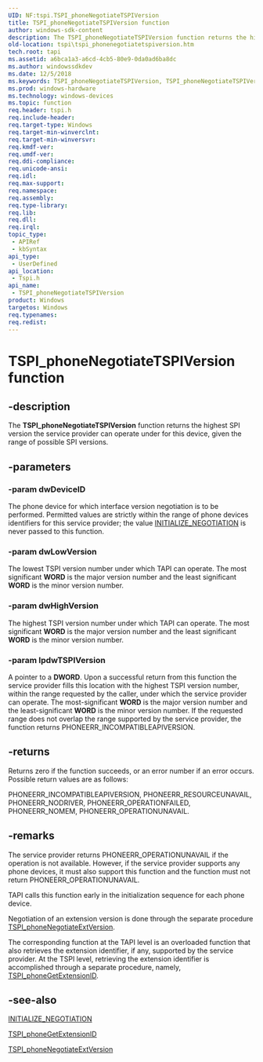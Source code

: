 ```yaml
---
UID: NF:tspi.TSPI_phoneNegotiateTSPIVersion
title: TSPI_phoneNegotiateTSPIVersion function
author: windows-sdk-content
description: The TSPI_phoneNegotiateTSPIVersion function returns the highest SPI version the service provider can operate under for this device, given the range of possible SPI versions.
old-location: tspi\tspi_phonenegotiatetspiversion.htm
tech.root: tapi
ms.assetid: a6bca1a3-a6cd-4cb5-80e9-0da0ad6ba8dc
ms.author: windowssdkdev
ms.date: 12/5/2018
ms.keywords: TSPI_phoneNegotiateTSPIVersion, TSPI_phoneNegotiateTSPIVersion function [TAPI 2.2], _tspi_tspi_phonenegotiatetspiversion, tspi.tspi_phonenegotiatetspiversion, tspi/TSPI_phoneNegotiateTSPIVersion
ms.prod: windows-hardware
ms.technology: windows-devices
ms.topic: function
req.header: tspi.h
req.include-header: 
req.target-type: Windows
req.target-min-winverclnt: 
req.target-min-winversvr: 
req.kmdf-ver: 
req.umdf-ver: 
req.ddi-compliance: 
req.unicode-ansi: 
req.idl: 
req.max-support: 
req.namespace: 
req.assembly: 
req.type-library: 
req.lib: 
req.dll: 
req.irql: 
topic_type:
 - APIRef
 - kbSyntax
api_type:
 - UserDefined
api_location:
 - Tspi.h
api_name:
 - TSPI_phoneNegotiateTSPIVersion
product: Windows
targetos: Windows
req.typenames: 
req.redist: 
---
```


# TSPI_phoneNegotiateTSPIVersion function


## -description


The 
<b>TSPI_phoneNegotiateTSPIVersion</b> function returns the highest SPI version the service provider can operate under for this device, given the range of possible SPI versions.


## -parameters




### -param dwDeviceID

The phone device for which interface version negotiation is to be performed. Permitted values are strictly within the range of phone devices identifiers for this service provider; the value 
<a href="https://msdn.microsoft.com/ce978913-47a1-4387-bd1b-1795aaf82dd7">INITIALIZE_NEGOTIATION</a> is never passed to this function.


### -param dwLowVersion

The lowest TSPI version number under which TAPI can operate. The most significant <b>WORD</b> is the major version number and the least significant <b>WORD</b> is the minor version number.


### -param dwHighVersion

The highest TSPI version number under which TAPI can operate. The most significant <b>WORD</b> is the major version number and the least significant <b>WORD</b> is the minor version number.


### -param lpdwTSPIVersion

A pointer to a <b>DWORD</b>. Upon a successful return from this function the service provider fills this location with the highest TSPI version number, within the range requested by the caller, under which the service provider can operate. The most-significant <b>WORD</b> is the major version number and the least-significant <b>WORD</b> is the minor version number. If the requested range does not overlap the range supported by the service provider, the function returns PHONEERR_INCOMPATIBLEAPIVERSION.


## -returns



Returns zero if the function succeeds, or an error number if an error occurs. Possible return values are as follows:

PHONEERR_INCOMPATIBLEAPIVERSION, PHONEERR_RESOURCEUNAVAIL, PHONEERR_NODRIVER, PHONEERR_OPERATIONFAILED, PHONEERR_NOMEM, PHONEERR_OPERATIONUNAVAIL.




## -remarks



The service provider returns PHONEERR_OPERATIONUNAVAIL if the operation is not available. However, if the service provider supports any phone devices, it must also support this function and the function must not return PHONEERR_OPERATIONUNAVAIL.

TAPI calls this function early in the initialization sequence for each phone device.

Negotiation of an extension version is done through the separate procedure 
<a href="https://msdn.microsoft.com/03ea6d25-8e65-4c8a-80dc-f2ecd214ad0e">TSPI_phoneNegotiateExtVersion</a>.

The corresponding function at the TAPI level is an overloaded function that also retrieves the extension identifier, if any, supported by the service provider. At the TSPI level, retrieving the extension identifier is accomplished through a separate procedure, namely, 
<a href="https://msdn.microsoft.com/c4c1c68f-0a48-40f2-8eb9-f54c3572578c">TSPI_phoneGetExtensionID</a>.




## -see-also




<a href="https://msdn.microsoft.com/ce978913-47a1-4387-bd1b-1795aaf82dd7">INITIALIZE_NEGOTIATION</a>



<a href="https://msdn.microsoft.com/c4c1c68f-0a48-40f2-8eb9-f54c3572578c">TSPI_phoneGetExtensionID</a>



<a href="https://msdn.microsoft.com/03ea6d25-8e65-4c8a-80dc-f2ecd214ad0e">TSPI_phoneNegotiateExtVersion</a>
 

 

